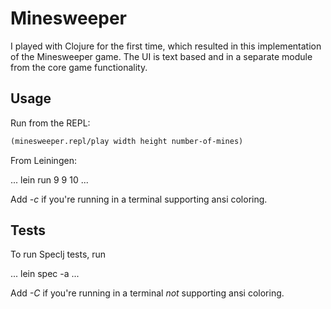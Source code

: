 # Minesweeper

I played with Clojure for the first time, which resulted in this implementation of the Minesweeper game.
The UI is text based and in a separate module from the core game functionality.

## Usage

Run from the REPL:

```clojure
(minesweeper.repl/play width height number-of-mines)
```

From Leiningen:

...
lein run 9 9 10
...

Add *-c* if you're running in a terminal supporting ansi coloring.

## Tests

To run Speclj tests, run 

...
lein spec -a
...

Add *-C* if you're running in a terminal _not_ supporting ansi coloring.
